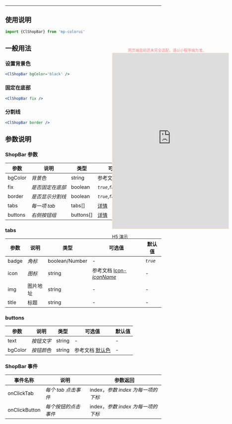 ****

## 使用说明

```jsx
import {ClShopBar} from 'mp-colorui'
```



## 一般用法

### 设置背景色

```jsx
<ClShopBar bgColor='black' />
```

### 固定在底部

```jsx
<ClShopBar fix />
```

### 分割线

```jsx
<ClShopBar border />
```



## 参数说明

### ShopBar 参数

| 参数    | 说明             | 类型      | 可选值                                          | 默认值    |
| ------- | ---------------- | --------- | ----------------------------------------------- | --------- |
| bgColor | *背景色*         | string    | 参考文档 [默认色](/home/color) | *`white`* |
| fix     | *是否固定在底部* | boolean   | *`true`*,*`false`*                              | *`false`* |
| border  | *是否显示分割线* | boolean   | *`true`*,*`false`*                              | *`false`* |
| tabs    | *每一项 tab*     | tabs[]    | [详情](/view/shopBar?id=tabs)                   | []        |
| buttons | *右侧按钮组*     | buttons[] | [详情](/view/shopBar?id=buttons)                | []        |

### tabs

| 参数  | 说明     | 类型           | 可选值                                             | 默认值   |
| ----- | -------- | -------------- | -------------------------------------------------- | -------- |
| badge | *角标*   | boolean/Number | -                                                  | *`true`* |
| icon  | *图标*   | string         | 参考文档 [Icon-*iconName*](/base/icon?id=iconname) | -        |
| img   | 图片地址 | string         | -                                                  | -        |
| title | 标题     | string         | -                                                  | -        |



### buttons

| 参数    | 说明       | 类型   | 可选值                                          | 默认值 |
| ------- | ---------- | ------ | ----------------------------------------------- | ------ |
| text    | *按钮文字* | string | -                                               | -      |
| bgColor | *按钮颜色* | string | 参考文档 [默认色](/home/color) | -      |



### ShopBar 事件

| 事件名称      | 说明                 | 参数返回                           |
| ------------- | -------------------- | ---------------------------------- |
| onClickTab    | *每个 tab 点击事件*  | index，*参数 index 为每一项的下标* |
| onClickButton | *每个按钮的点击事件* | index，*参数 index 为每一项的下标* |

<div style="position: fixed; right:10px; top: 5%">
<div style="width: 355px; display: flex; flex-wrap: wrap; justify-content: center; align-items: center; font-size: 12px; color: lightcoral">网页端目前还未完全适配，请以小程序端为准。</div>
<iframe style="border: 1px solid antiquewhite" src="https://yinliangdream.github.io/mp-colorui-h5-demo/#/pages/components/shopBar/index" height="568" width="375"></iframe>
<div>
		<p>H5 演示</p>
		<div id='qrcode'></div>
	</div>
</div>

<script>
	new Vue({
		el: '#main',
		mounted() {
			setTimeout(() => {
				const id = document.getElementById("qrcode");
				new QRCode(id, {
					text: "https://yinliangdream.github.io/mp-colorui-h5-demo/#/pages/components/shopBar/index",
					width: 128,
					height: 128,
					colorDark : "#000000",
					colorLight : "#ffffff",
					correctLevel : QRCode.CorrectLevel.H
				});
			});
		}
	})
</script>
